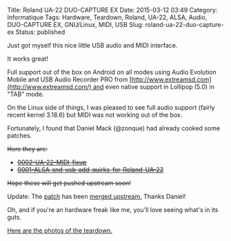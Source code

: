 Title: Roland UA-22 DUO-CAPTURE EX
Date: 2015-03-12 03:49
Category: Informatique
Tags: Hardware, Teardown, Roland, UA-22, ALSA, Audio, DUO-CAPTURE EX, GNU/Linux, MIDI, USB
Slug: roland-ua-22-duo-capture-ex
Status: published

Just got myself this nice little USB audio and MIDI interface.

It works great!

Full support out of the box on Android on all modes using Audio
Evolution Mobile and USB Audio Recorder PRO from
[http://www.extreamsd.com](http://www.extreamsd.com/) and even native
support in Lollipop (5.0) in "TAB" mode.

On the Linux side of things, I was pleased to see full audio support
(fairly recent kernel 3.18.6) but MIDI was not working out of the box.  
  
Fortunately, I found that Daniel Mack (@zonque) had already cooked some
patches.  
  
~~Here they are:~~

- ~~[0002-UA-22-MIDI-fixup](files/0002-UA-22-MIDI-fixup.patch)~~
- ~~[0001-ALSA-snd-usb-add-quirks-for-Roland-UA-22](files/0001-ALSA-snd-usb-add-quirks-for-Roland-UA-22.patch)~~

~~Hope these will get pushed upstream soon!~~

Update:
The [patch](http://permalink.gmane.org/gmane.linux.alsa.devel/135432)
has been [merged
upstream.](http://permalink.gmane.org/gmane.linux.alsa.devel/135436) Thanks
Daniel!

Oh, and if you're an hardware freak like me, you'll love seeing what's
in its guts.  
  
[Here are the photos of the
teardown.](https://photos.app.goo.gl/8cYJhVcB2Lp6Mvmc9)
